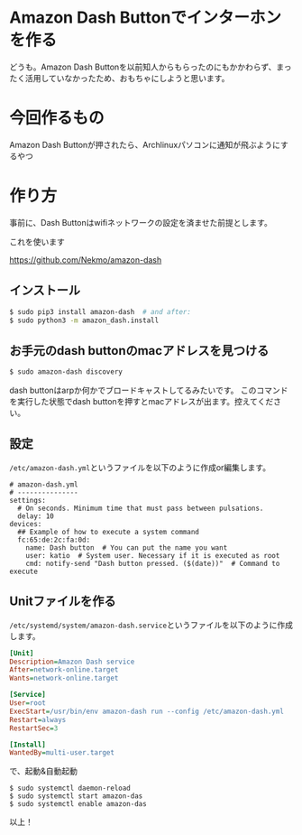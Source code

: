Amazon Dash Buttonでインターホンを作る
===

どうも。Amazon Dash Buttonを以前知人からもらったのにもかかわらず、まったく活用していなかったため、おもちゃにしようと思います。

# 今回作るもの

Amazon Dash Buttonが押されたら、Archlinuxパソコンに通知が飛ぶようにするやつ

# 作り方
事前に、Dash Buttonはwifiネットワークの設定を済ませた前提とします。

これを使います

https://github.com/Nekmo/amazon-dash

## インストール
```bash
$ sudo pip3 install amazon-dash  # and after:
$ sudo python3 -m amazon_dash.install
```

## お手元のdash buttonのmacアドレスを見つける

```bash
$ sudo amazon-dash discovery
```

dash buttonはarpか何かでブロードキャストしてるみたいです。
このコマンドを実行した状態でdash buttonを押すとmacアドレスが出ます。控えてください。

## 設定

`/etc/amazon-dash.yml`というファイルを以下のように作成or編集します。

```yaml=
# amazon-dash.yml
# ---------------
settings:
  # On seconds. Minimum time that must pass between pulsations.
  delay: 10
devices:
  ## Example of how to execute a system command
  fc:65:de:2c:fa:0d:
    name: Dash button  # You can put the name you want
    user: katio  # System user. Necessary if it is executed as root
    cmd: notify-send "Dash button pressed. ($(date))"  # Command to execute

```

## Unitファイルを作る


`/etc/systemd/system/amazon-dash.service`というファイルを以下のように作成します。

```ini
[Unit]
Description=Amazon Dash service
After=network-online.target
Wants=network-online.target

[Service]
User=root
ExecStart=/usr/bin/env amazon-dash run --config /etc/amazon-dash.yml
Restart=always
RestartSec=3

[Install]
WantedBy=multi-user.target
```

で、起動&自動起動

```
$ sudo systemctl daemon-reload
$ sudo systemctl start amazon-das
$ sudo systemctl enable amazon-das
```

以上！
